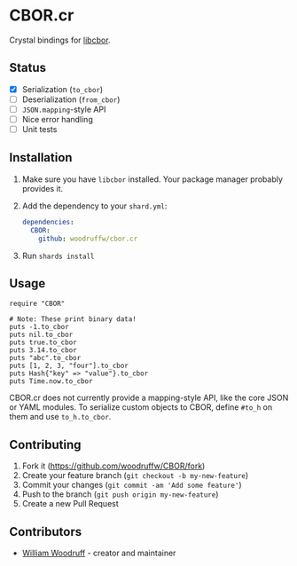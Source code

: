CBOR.cr
====

Crystal bindings for [libcbor](https://github.com/PJK/libcbor).

## Status

- [x] Serialization (`to_cbor`)
- [ ] Deserialization (`from_cbor`)
- [ ] `JSON.mapping`-style API
- [ ] Nice error handling
- [ ] Unit tests

## Installation

1. Make sure you have `libcbor` installed. Your package manager probably provides it.

2. Add the dependency to your `shard.yml`:

   ```yaml
   dependencies:
     CBOR:
       github: woodruffw/cbor.cr
   ```

3. Run `shards install`

## Usage

```crystal
require "CBOR"

# Note: These print binary data!
puts -1.to_cbor
puts nil.to_cbor
puts true.to_cbor
puts 3.14.to_cbor
puts "abc".to_cbor
puts [1, 2, 3, "four"].to_cbor
puts Hash{"key" => "value"}.to_cbor
puts Time.now.to_cbor
```

CBOR.cr does not currently provide a mapping-style API, like the core JSON or YAML modules.
To serialize custom objects to CBOR, define `#to_h` on them and use `to_h.to_cbor`.

## Contributing

1. Fork it (<https://github.com/woodruffw/CBOR/fork>)
2. Create your feature branch (`git checkout -b my-new-feature`)
3. Commit your changes (`git commit -am 'Add some feature'`)
4. Push to the branch (`git push origin my-new-feature`)
5. Create a new Pull Request

## Contributors

- [William Woodruff](https://github.com/woodruffw) - creator and maintainer
